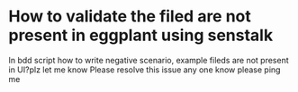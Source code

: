 
# How to validate the filed are not present in eggplant using senstalk

In bdd script how to write negative scenario, example fileds are not present in UI?plz let me know
Please resolve this issue any one know please ping me

        